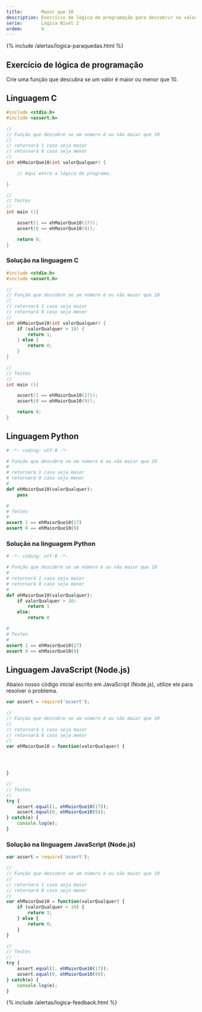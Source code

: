 ```yaml
---
title:       Maior que 10
description: Exercício de lógica de programação para descobrir se valor é maior ou menor que 10.
serie:       Lógica Nível 2
ordem:       4
---
```


{% include /alertas/logica-paraquedas.html %}

Exercício de lógica de programação
---
        
Crie uma função que descubra se um valor é maior ou menor que 10.



Linguagem C
---



```c
#include <stdio.h>
#include <assert.h>

//
// Função que descobre se um número é ou não maior que 10
//
// retornará 1 caso seja maior
// retornará 0 caso seja menor
//
int ehMaiorQue10(int valorQualquer) {

    // Aqui entra a lógica do programa.

}

//
// Testes
//
int main (){

    assert(1 == ehMaiorQue10(17));
    assert(0 == ehMaiorQue10(9));

    return 0;
}
```  
      

### Solução na linguagem C

```c
#include <stdio.h>
#include <assert.h>

//
// Função que descobre se um número é ou não maior que 10
//
// retornará 1 caso seja maior
// retornará 0 caso seja menor
//
int ehMaiorQue10(int valorQualquer) {
    if (valorQualquer > 10) {
        return 1;
    } else {
        return 0;
    }
}

//
// Testes
//
int main (){

    assert(1 == ehMaiorQue10(17));
    assert(0 == ehMaiorQue10(9));

    return 0;
}
```



Linguagem Python
---

```python
# -*- coding: utf-8 -*-

# Função que descobre se um número é ou não maior que 10
#
# retornará 1 caso seja maior
# retornará 0 caso seja menor
#
def ehMaiorQue10(valorQualquer):
    pass

#
# Testes
#
assert 1 == ehMaiorQue10(17)
assert 0 == ehMaiorQue10(9)
```


### Solução na linguagem Python


```python
# -*- coding: utf-8 -*-

# Função que descobre se um número é ou não maior que 10
#
# retornará 1 caso seja maior
# retornará 0 caso seja menor
#
def ehMaiorQue10(valorQualquer):
    if valorQualquer > 10:
        return 1
    else:
        return 0

#
# Testes
#
assert 1 == ehMaiorQue10(17)
assert 0 == ehMaiorQue10(9)
``` 


Linguagem JavaScript (Node.js)
---

Abaixo nosso código inicial escrito em JavaScript (Node.js), utilize ele para resolver o problema.


```javascript
var assert = require('assert');

//
// Função que descobre se um número é ou não maior que 10
//
// retornará 1 caso seja maior
// retornará 0 caso seja menor
//
var ehMaiorQue10 = function(valorQualquer) {




}

//
// Testes
//
try {
    assert.equal(1, ehMaiorQue10(17));
    assert.equal(0, ehMaiorQue10(9));
} catch(e) {
    console.log(e);
}

```


### Solução na linguagem JavaScript (Node.js)


```javascript
var assert = require('assert');

//
// Função que descobre se um número é ou não maior que 10
//
// retornará 1 caso seja maior
// retornará 0 caso seja menor
//
var ehMaiorQue10 = function(valorQualquer) {
    if (valorQualquer > 10) {
        return 1;
    } else {
        return 0;
    }
}

//
// Testes
//
try {
    assert.equal(1, ehMaiorQue10(17));
    assert.equal(0, ehMaiorQue10(9));
} catch(e) {
    console.log(e);
}

```

{% include /alertas/logica-feedback.html %}